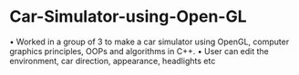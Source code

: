 # Car-Simulator-using-Open-GL
•	Worked in a group of 3 to make a car simulator using OpenGL, computer graphics principles, OOPs and algorithms in C++.
•	User can edit the environment, car direction, appearance, headlights etc
